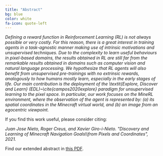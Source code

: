 ```yaml
---
title: "Abstract"
bg: blue
color: white
fa-icon: quote-left
---
```


*Defining a reward function in Reinforcement Learning (RL) is not always possible or very costly. For this reason, there is a great interest in training agents in a task-agnostic manner making use of intrinsic motivations and unsupervised techniques. Due to the complexity to learn useful behaviours in pixel-based domains, the results obtained in RL are still far from the remarkable results obtained in domains such as computer vision and natural language processing. We hypothesize that RL agents will also benefit from unsupervised pre-trainings with no extrinsic rewards, analogously to how humans mostly learn, especially in the early stages of life. Our main contribution is the deployment of the \textit{Explore, Discover and Learn} (EDL)~\cite{campos2020explore} paradigm for unsupervised learning to the pixel space. In particular, our work focuses on the MineRL environment, where the observation of the agent is represented by: (a) its spatial coordinates in the Minecraft virtual world, and (b) an image from an egocentric viewpoint.*

If you find this work useful, please consider citing:

<i>
Juan Jose Nieto, Roger Creus, and Xavier Giro-i-Nieto. "Discovery and Learning of Minecraft Navigation Goals\\from Pixels and Coordinates", 2021.
</i>

Find our extended abstract in [this PDF](../assets/PixelCoordEDL-Nieto-2021.pdf).


